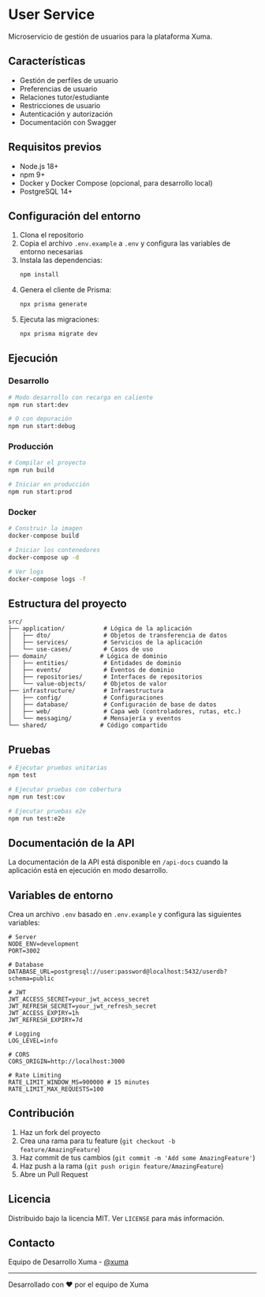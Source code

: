 # User Service

Microservicio de gestión de usuarios para la plataforma Xuma.

## Características

- Gestión de perfiles de usuario
- Preferencias de usuario
- Relaciones tutor/estudiante
- Restricciones de usuario
- Autenticación y autorización
- Documentación con Swagger

## Requisitos previos

- Node.js 18+
- npm 9+
- Docker y Docker Compose (opcional, para desarrollo local)
- PostgreSQL 14+

## Configuración del entorno

1. Clona el repositorio
2. Copia el archivo `.env.example` a `.env` y configura las variables de entorno necesarias
3. Instala las dependencias:
   ```bash
   npm install
   ```
4. Genera el cliente de Prisma:
   ```bash
   npx prisma generate
   ```
5. Ejecuta las migraciones:
   ```bash
   npx prisma migrate dev
   ```

## Ejecución

### Desarrollo

```bash
# Modo desarrollo con recarga en caliente
npm run start:dev

# O con depuración
npm run start:debug
```

### Producción

```bash
# Compilar el proyecto
npm run build

# Iniciar en producción
npm run start:prod
```

### Docker

```bash
# Construir la imagen
docker-compose build

# Iniciar los contenedores
docker-compose up -d

# Ver logs
docker-compose logs -f
```

## Estructura del proyecto

```
src/
├── application/           # Lógica de la aplicación
│   ├── dto/               # Objetos de transferencia de datos
│   ├── services/          # Servicios de la aplicación
│   └── use-cases/         # Casos de uso
├── domain/               # Lógica de dominio
│   ├── entities/          # Entidades de dominio
│   ├── events/            # Eventos de dominio
│   ├── repositories/      # Interfaces de repositorios
│   └── value-objects/     # Objetos de valor
├── infrastructure/        # Infraestructura
│   ├── config/            # Configuraciones
│   ├── database/          # Configuración de base de datos
│   ├── web/               # Capa web (controladores, rutas, etc.)
│   └── messaging/         # Mensajería y eventos
└── shared/               # Código compartido
```

## Pruebas

```bash
# Ejecutar pruebas unitarias
npm test

# Ejecutar pruebas con cobertura
npm run test:cov

# Ejecutar pruebas e2e
npm run test:e2e
```

## Documentación de la API

La documentación de la API está disponible en `/api-docs` cuando la aplicación está en ejecución en modo desarrollo.

## Variables de entorno

Crea un archivo `.env` basado en `.env.example` y configura las siguientes variables:

```env
# Server
NODE_ENV=development
PORT=3002

# Database
DATABASE_URL=postgresql://user:password@localhost:5432/userdb?schema=public

# JWT
JWT_ACCESS_SECRET=your_jwt_access_secret
JWT_REFRESH_SECRET=your_jwt_refresh_secret
JWT_ACCESS_EXPIRY=1h
JWT_REFRESH_EXPIRY=7d

# Logging
LOG_LEVEL=info

# CORS
CORS_ORIGIN=http://localhost:3000

# Rate Limiting
RATE_LIMIT_WINDOW_MS=900000 # 15 minutes
RATE_LIMIT_MAX_REQUESTS=100
```

## Contribución

1. Haz un fork del proyecto
2. Crea una rama para tu feature (`git checkout -b feature/AmazingFeature`)
3. Haz commit de tus cambios (`git commit -m 'Add some AmazingFeature'`)
4. Haz push a la rama (`git push origin feature/AmazingFeature`)
5. Abre un Pull Request

## Licencia

Distribuido bajo la licencia MIT. Ver `LICENSE` para más información.

## Contacto

Equipo de Desarrollo Xuma - [@xuma](https://xuma.app)

---

Desarrollado con ❤️ por el equipo de Xuma
